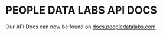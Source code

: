 # PEOPLE DATA LABS API DOCS

Our API Docs can now be found on [docs.peopledatalabs.com](docs.peopledatalabs.com)

